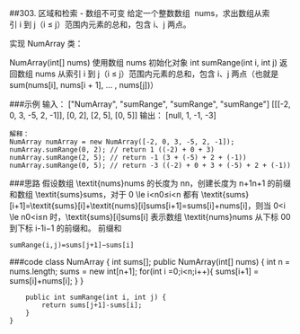 ##303. 区域和检索 - 数组不可变
给定一个整数数组  nums，求出数组从索引 i 到 j（i ≤ j）范围内元素的总和，包含 i、j 两点。

实现 NumArray 类：

NumArray(int[] nums) 使用数组 nums 初始化对象
int sumRange(int i, int j) 返回数组 nums 从索引 i 到 j（i ≤ j）范围内元素的总和，包含 i、j 两点（也就是 sum(nums[i], nums[i + 1], ... , nums[j])）

###示例
    输入：
    ["NumArray", "sumRange", "sumRange", "sumRange"]
    [[[-2, 0, 3, -5, 2, -1]], [0, 2], [2, 5], [0, 5]]
    输出：
    [null, 1, -1, -3]
    
    解释：
    NumArray numArray = new NumArray([-2, 0, 3, -5, 2, -1]);
    numArray.sumRange(0, 2); // return 1 ((-2) + 0 + 3)
    numArray.sumRange(2, 5); // return -1 (3 + (-5) + 2 + (-1)) 
    numArray.sumRange(0, 5); // return -3 ((-2) + 0 + 3 + (-5) + 2 + (-1))
    
    
###思路
    假设数组 \textit{nums}nums 的长度为 nn，创建长度为 n+1n+1 的前缀和数组 \textit{sums}sums，对于 0 \le i<n0≤i<n 都有 \textit{sums}[i+1]=\textit{sums}[i]+\textit{nums}[i]sums[i+1]=sums[i]+nums[i]，则当 0<i \le n0<i≤n 时，\textit{sums}[i]sums[i] 表示数组 \textit{nums}nums 从下标 00 到下标 i-1i−1 的前缀和。
    前缀和
   
    sumRange(i,j)=sums[j+1]−sums[i]
###code
    class NumArray {
        int sums[];
        public NumArray(int[] nums) {
            int n = nums.length;
            sums = new int[n+1];
            for(int i =0;i<n;i++){
                sums[i+1] = sums[i]+nums[i];
            }
        }
        
        public int sumRange(int i, int j) {
            return sums[j+1]-sums[i];
        }
    }
